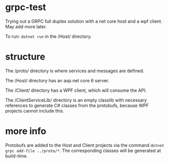 # grpc-test

Trying out a GRPC full duplex solution with a net core host and a wpf client.
May add more later.

To run: `dotnet run` in the /Host/ directory.

# structure

The /proto/ directory is where services and messages are defined.

The /Host/ directory has an asp.net core 6 server.

The /Client/ directory has a WPF client, which will consume the API.

The /ClientServiceLib/ directory is an empty classlib with necessary references
to generate C# classes from the protobufs, because WPF projects cannot include
this.

# more info

Protobufs are added to the Host and Client projects via the command
`dotnet grpc add-file ../proto/*`.
The corresponding classes will be generated at build-time.
